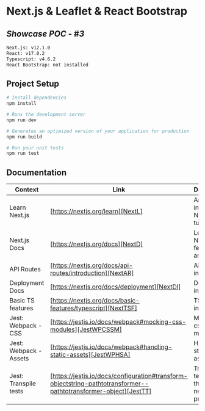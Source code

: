 # Next.js & Leaflet & React Bootstrap
## _Showcase POC - #3_
``` bash
Next.js: v12.1.0
React: v17.0.2
Typescript: v4.6.2
React Bootstrap: not installed
```

## Project Setup

``` bash
# Install dependencies
npm install

# Runs the development server
npm run dev

# Generates an optimized version of your application for production
npm run build

# Run your unit tests
npm run test
```

## Documentation

| Context | Link | Description |
| ------ | ------ | ------ |
| Learn Next.js | [https://nextjs.org/learn][NextL] | An interactive Next.js tutorial |
| Next.js Docs | [https://nextjs.org/docs][NextD] | Learn about Next.js features and API |
| API Routes | [https://nextjs.org/docs/api-routes/introduction][NextAR] | API Routes introduction |
| Deployment Docs | [https://nextjs.org/docs/deployment][NextDI] | Deployment introduction |
| Basic TS features | [https://nextjs.org/docs/basic-features/typescript][NextTSF] | TS features introduction |
| Jest: Webpack - CSS| [https://jestjs.io/docs/webpack#mocking-css-modules][JestWPCSSM] | Mocking css modules |
| Jest: Webpack - Assets| [https://jestjs.io/docs/webpack#handling-static-assets][JestWPHSA] | Handling static assets |
| Jest: Transpile tests| [https://jestjs.io/docs/configuration#transform-objectstring-pathtotransformer--pathtotransformer-object][JestTT] | Transpile tests with the next/babel preset |

   [NextD]: <https://nextjs.org/docs>
   [NextL]: <https://nextjs.org/learn>
   [NextAR]: <https://nextjs.org/docs/api-routes/introduction>
   [NextDI]: <https://nextjs.org/docs/deployment>
   [NextTSF]: <https://nextjs.org/docs/basic-features/typescript>
   [JestWPCSSM]: <https://jestjs.io/docs/webpack#mocking-css-modules>
   [JestWPHSA]: <https://nextjs.org/docs/basic-features/typescript>
   [JestTT]: <https://jestjs.io/docs/configuration#transform-objectstring-pathtotransformer--pathtotransformer-object>